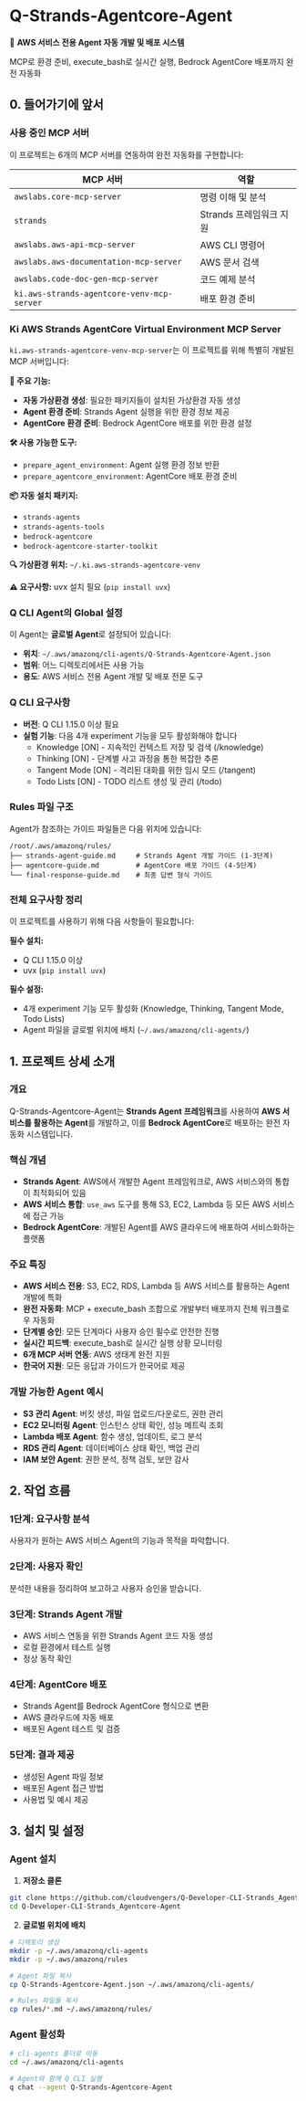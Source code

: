 # Q-Strands-Agentcore-Agent

🚀 **AWS 서비스 전용 Agent 자동 개발 및 배포 시스템**

MCP로 환경 준비, execute_bash로 실시간 실행, Bedrock AgentCore 배포까지 완전 자동화

## 0. 들어가기에 앞서

### 사용 중인 MCP 서버

이 프로젝트는 6개의 MCP 서버를 연동하여 완전 자동화를 구현합니다:

| MCP 서버 | 역할 |
|---------|------|
| `awslabs.core-mcp-server` | 명령 이해 및 분석 |
| `strands` | Strands 프레임워크 지원 |
| `awslabs.aws-api-mcp-server` | AWS CLI 명령어 |
| `awslabs.aws-documentation-mcp-server` | AWS 문서 검색 |
| `awslabs.code-doc-gen-mcp-server` | 코드 예제 분석 |
| `ki.aws-strands-agentcore-venv-mcp-server` | 배포 환경 준비 |

### Ki AWS Strands AgentCore Virtual Environment MCP Server

`ki.aws-strands-agentcore-venv-mcp-server`는 이 프로젝트를 위해 특별히 개발된 MCP 서버입니다:

**🚀 주요 기능:**
- **자동 가상환경 생성**: 필요한 패키지들이 설치된 가상환경 자동 생성
- **Agent 환경 준비**: Strands Agent 실행을 위한 환경 정보 제공  
- **AgentCore 환경 준비**: Bedrock AgentCore 배포를 위한 환경 설정

**🛠️ 사용 가능한 도구:**
- `prepare_agent_environment`: Agent 실행 환경 정보 반환
- `prepare_agentcore_environment`: AgentCore 배포 환경 준비

**📦 자동 설치 패키지:**
- `strands-agents`
- `strands-agents-tools`  
- `bedrock-agentcore`
- `bedrock-agentcore-starter-toolkit`

**🔍 가상환경 위치:** `~/.ki.aws-strands-agentcore-venv`

**⚠️ 요구사항:** uvx 설치 필요 (`pip install uvx`)

### Q CLI Agent의 Global 설정

이 Agent는 **글로벌 Agent**로 설정되어 있습니다:

- **위치**: `~/.aws/amazonq/cli-agents/Q-Strands-Agentcore-Agent.json`
- **범위**: 어느 디렉토리에서든 사용 가능
- **용도**: AWS 서비스 전용 Agent 개발 및 배포 전문 도구

### Q CLI 요구사항

- **버전**: Q CLI 1.15.0 이상 필요
- **실험 기능**: 다음 4개 experiment 기능을 모두 활성화해야 합니다
  - Knowledge [ON] - 지속적인 컨텍스트 저장 및 검색 (/knowledge)
  - Thinking [ON] - 단계별 사고 과정을 통한 복잡한 추론
  - Tangent Mode [ON] - 격리된 대화를 위한 임시 모드 (/tangent)
  - Todo Lists [ON] - TODO 리스트 생성 및 관리 (/todo)

### Rules 파일 구조

Agent가 참조하는 가이드 파일들은 다음 위치에 있습니다:

```
/root/.aws/amazonq/rules/
├── strands-agent-guide.md     # Strands Agent 개발 가이드 (1-3단계)
├── agentcore-guide.md         # AgentCore 배포 가이드 (4-5단계)
└── final-response-guide.md    # 최종 답변 형식 가이드
```

### 전체 요구사항 정리

이 프로젝트를 사용하기 위해 다음 사항들이 필요합니다:

**필수 설치:**
- Q CLI 1.15.0 이상
- uvx (`pip install uvx`)

**필수 설정:**
- 4개 experiment 기능 모두 활성화 (Knowledge, Thinking, Tangent Mode, Todo Lists)
- Agent 파일을 글로벌 위치에 배치 (`~/.aws/amazonq/cli-agents/`)

## 1. 프로젝트 상세 소개

### 개요

Q-Strands-Agentcore-Agent는 **Strands Agent 프레임워크**를 사용하여 **AWS 서비스를 활용하는 Agent**를 개발하고, 이를 **Bedrock AgentCore**로 배포하는 완전 자동화 시스템입니다.

### 핵심 개념

- **Strands Agent**: AWS에서 개발한 Agent 프레임워크로, AWS 서비스와의 통합이 최적화되어 있음
- **AWS 서비스 통합**: `use_aws` 도구를 통해 S3, EC2, Lambda 등 모든 AWS 서비스에 접근 가능
- **Bedrock AgentCore**: 개발된 Agent를 AWS 클라우드에 배포하여 서비스화하는 플랫폼

### 주요 특징

- **AWS 서비스 전용**: S3, EC2, RDS, Lambda 등 AWS 서비스를 활용하는 Agent 개발에 특화
- **완전 자동화**: MCP + execute_bash 조합으로 개발부터 배포까지 전체 워크플로우 자동화
- **단계별 승인**: 모든 단계마다 사용자 승인 필수로 안전한 진행
- **실시간 피드백**: execute_bash로 실시간 실행 상황 모니터링
- **6개 MCP 서버 연동**: AWS 생태계 완전 지원
- **한국어 지원**: 모든 응답과 가이드가 한국어로 제공

### 개발 가능한 Agent 예시

- **S3 관리 Agent**: 버킷 생성, 파일 업로드/다운로드, 권한 관리
- **EC2 모니터링 Agent**: 인스턴스 상태 확인, 성능 메트릭 조회
- **Lambda 배포 Agent**: 함수 생성, 업데이트, 로그 분석
- **RDS 관리 Agent**: 데이터베이스 상태 확인, 백업 관리
- **IAM 보안 Agent**: 권한 분석, 정책 검토, 보안 감사

## 2. 작업 흐름

### 1단계: 요구사항 분석
사용자가 원하는 AWS 서비스 Agent의 기능과 목적을 파악합니다.

### 2단계: 사용자 확인
분석한 내용을 정리하여 보고하고 사용자 승인을 받습니다.

### 3단계: Strands Agent 개발
- AWS 서비스 연동을 위한 Strands Agent 코드 자동 생성
- 로컬 환경에서 테스트 실행
- 정상 동작 확인

### 4단계: AgentCore 배포
- Strands Agent를 Bedrock AgentCore 형식으로 변환
- AWS 클라우드에 자동 배포
- 배포된 Agent 테스트 및 검증

### 5단계: 결과 제공
- 생성된 Agent 파일 정보
- 배포된 Agent 접근 방법
- 사용법 및 예시 제공

## 3. 설치 및 설정

### Agent 설치

1. **저장소 클론**
```bash
git clone https://github.com/cloudvengers/Q-Developer-CLI-Strands_Agentcore-Agent.git
cd Q-Developer-CLI-Strands_Agentcore-Agent
```

2. **글로벌 위치에 배치**
```bash
# 디렉토리 생성
mkdir -p ~/.aws/amazonq/cli-agents
mkdir -p ~/.aws/amazonq/rules

# Agent 파일 복사
cp Q-Strands-Agentcore-Agent.json ~/.aws/amazonq/cli-agents/

# Rules 파일들 복사
cp rules/*.md ~/.aws/amazonq/rules/
```

### Agent 활성화

```bash
# cli-agents 폴더로 이동
cd ~/.aws/amazonq/cli-agents

# Agent와 함께 Q CLI 실행
q chat --agent Q-Strands-Agentcore-Agent
```
